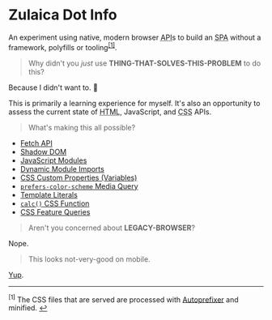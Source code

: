 # Zulaica Dot Info

An experiment using native, modern browser
<abbr title="Application Programming Interface">API</abbr>s to build an
<abbr title="Single Page Application">SPA</abbr> without a framework, polyfills
or tooling<sup id='anchor1'>[[1]](#footnote1)</sup>.

> Why didn't you _just_ use **THING-THAT-SOLVES-THIS-PROBLEM** to do this?

Because I didn't want to. 🙂

This is primarily a learning experience for myself. It's also an opportunity to
assess the current state of <abbr title="HyperText Markup Language">HTML</abbr>,
JavaScript, and <abbr title="Cascading Style Sheets">CSS</abbr> APIs.

> What's making this all possible?

- [Fetch API](https://developer.mozilla.org/en-US/docs/Web/API/Fetch_API)
- [Shadow DOM](https://developer.mozilla.org/en-US/docs/Web/Web_Components/Using_shadow_DOM)
- [JavaScript Modules](https://developer.mozilla.org/en-US/docs/Web/JavaScript/Guide/Modules)
- [Dynamic Module Imports](https://developer.mozilla.org/en-US/docs/Web/JavaScript/Reference/Statements/import#Dynamic_Imports)
- [CSS Custom Properties (Variables)](https://developer.mozilla.org/en-US/docs/Web/CSS/Using_CSS_custom_properties)
- [`prefers-color-scheme` Media Query](https://developer.mozilla.org/en-US/docs/Web/CSS/@media/prefers-color-scheme)
- [Template Literals](https://developer.mozilla.org/en-US/docs/Web/JavaScript/Reference/Template_literals)
- [`calc()` CSS Function](https://developer.mozilla.org/en-US/docs/Web/CSS/calc)
- [CSS Feature Queries](https://developer.mozilla.org/en-US/docs/Web/CSS/@supports)

> Aren't you concerned about **LEGACY-BROWSER**?

Nope.

> This looks not-very-good on mobile.

[Yup](https://github.com/zulaica/zulaica-dot-info/issues/3).

---

<sup id='footnote1'>[1]</sup> The CSS files that are served are processed with
[Autoprefixer](https://github.com/postcss/autoprefixer) and minified.
[↩️](#anchor1)
